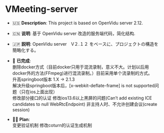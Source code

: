 

VMeeting-server
===

- :us: **Description**: This project is based on OpenVidu server 2.12. 
- :cn: **说明**: 基于 OpenVidu server 改造的服务端代码，简化结构. 
- :jp: **説明**: OpenVidu server　V２.１２ をベースに、プロジェクトの構造を簡略化する。   
  
  
  
  
- :beer: **已完成**:    
    删除docker方式（目前docker只用于混流录制，意义不大。计划以后用docker外的方法(FFmpeg)进行混流录制。）目前采用单个流录制的方式。  
    升高springboot版本 1.X -> 2.1.3  
    解决升级springboot版本后，[x-webkit-deflate-frame] is not supported问题（只在ios上面出现）  
    修改部分接口的认证
    修改ios13.6以上黑屏的问题(Can’t add existing ICE candidates to null WebRtcEndpoint)
    非主持人时、不允许创建会议(create session)
    
- :construction_worker_man: **Plan**:   
    变更验证机制
    修改coturn的认证生成机制
